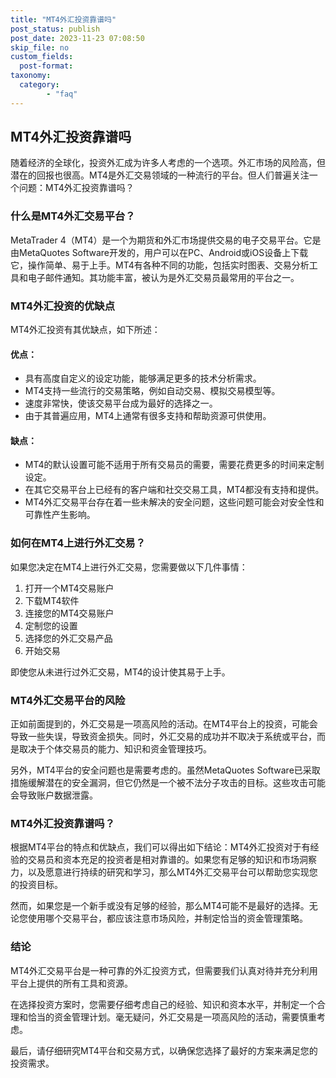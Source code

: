 ```yaml
---
title: "MT4外汇投资靠谱吗"
post_status: publish
post_date: 2023-11-23 07:08:50
skip_file: no
custom_fields: 
  post-format: 
taxonomy:
  category:
        - "faq"
---
```


## MT4外汇投资靠谱吗

随着经济的全球化，投资外汇成为许多人考虑的一个选项。外汇市场的风险高，但潜在的回报也很高。MT4是外汇交易领域的一种流行的平台。但人们普遍关注一个问题：MT4外汇投资靠谱吗？

### 什么是MT4外汇交易平台？

MetaTrader 4（MT4）是一个为期货和外汇市场提供交易的电子交易平台。它是由MetaQuotes Software开发的，用户可以在PC、Android或iOS设备上下载它，操作简单、易于上手。MT4有各种不同的功能，包括实时图表、交易分析工具和电子邮件通知。其功能丰富，被认为是外汇交易员最常用的平台之一。

### MT4外汇投资的优缺点

MT4外汇投资有其优缺点，如下所述：

#### 优点：

- 具有高度自定义的设定功能，能够满足更多的技术分析需求。
- MT4支持一些流行的交易策略，例如自动交易、模拟交易模型等。
- 速度非常快，使该交易平台成为最好的选择之一。
- 由于其普遍应用，MT4上通常有很多支持和帮助资源可供使用。

#### 缺点：

- MT4的默认设置可能不适用于所有交易员的需要，需要花费更多的时间来定制设定。
- 在其它交易平台上已经有的客户端和社交交易工具，MT4都没有支持和提供。
- MT4外汇交易平台存在着一些未解决的安全问题，这些问题可能会对安全性和可靠性产生影响。

### 如何在MT4上进行外汇交易？

如果您决定在MT4上进行外汇交易，您需要做以下几件事情：

1. 打开一个MT4交易账户
2. 下载MT4软件
3. 连接您的MT4交易账户
4. 定制您的设置
5. 选择您的外汇交易产品
6. 开始交易

即使您从未进行过外汇交易，MT4的设计使其易于上手。

### MT4外汇交易平台的风险

正如前面提到的，外汇交易是一项高风险的活动。在MT4平台上的投资，可能会导致一些失误，导致资金损失。同时，外汇交易的成功并不取决于系统或平台，而是取决于个体交易员的能力、知识和资金管理技巧。

另外，MT4平台的安全问题也是需要考虑的。虽然MetaQuotes Software已采取措施缓解潜在的安全漏洞，但它仍然是一个被不法分子攻击的目标。这些攻击可能会导致账户数据泄露。

### MT4外汇投资靠谱吗？

根据MT4平台的特点和优缺点，我们可以得出如下结论：MT4外汇投资对于有经验的交易员和资本充足的投资者是相对靠谱的。如果您有足够的知识和市场洞察力，以及愿意进行持续的研究和学习，那么MT4外汇交易平台可以帮助您实现您的投资目标。

然而，如果您是一个新手或没有足够的经验，那么MT4可能不是最好的选择。无论您使用哪个交易平台，都应该注意市场风险，并制定恰当的资金管理策略。

### 结论

MT4外汇交易平台是一种可靠的外汇投资方式，但需要我们认真对待并充分利用平台上提供的所有工具和资源。

在选择投资方案时，您需要仔细考虑自己的经验、知识和资本水平，并制定一个合理和恰当的资金管理计划。毫无疑问，外汇交易是一项高风险的活动，需要慎重考虑。

最后，请仔细研究MT4平台和交易方式，以确保您选择了最好的方案来满足您的投资需求。
